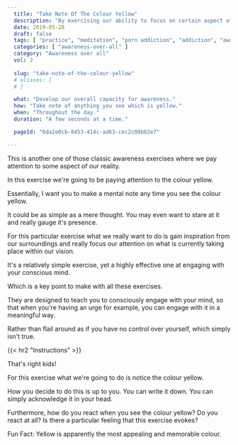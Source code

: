 ```yaml
---
  title: "Take Note Of The Colour Yellow"
  description: "By exercising our ability to focus on certain aspect of reality, we can develop our overall awareness."
  date: 2019-05-28
  draft: false
  tags: [ "practice", "meditation", "porn addiction", "addiction", "awareness", "awareness exercises", "perspective", "nofap", "neverfap", "neverfap deluxe" ]
  categories: [ "awareness-over-all" ]
  category: "Awareness over all"
  vol: 2
  
  slug: "take-note-of-the-colour-yellow"
  # aliases: [
  # ]

  what: "Develop our overall capacity for awareness."
  how: "Take note of anything you see which is yellow."
  when: "Throughout the day."
  duration: "A few seconds at a time."

  pageId: "6da2e0cb-8453-414c-ad63-cec2c09b82e7"

---
```


This is another one of those classic awareness exercises where we pay attention to some aspect of our reality.

In this exercise we're going to be paying attention to the colour yellow.

Essentially, I want you to make a mental note any time you see the colour yellow.

It could be as simple as a mere thought. You may even want to stare at it and really gauge it's presence. 

For this particular exercise what we really want to do is gain inspiration from our surroundings and really focus our attention on what is currently taking place within our vision.

It's a relatively simple exercise, yet a highly effective one at engaging with your conscious mind.

Which is a key point to make with all these exercises.

They are designed to teach you to consciously engage with your mind, so that when you're having an urge for example, you can engage with it in a meaningful way.

Rather than flail around as if you have no control over yourself, which simply isn't true. 


{{< hr2 "Instructions" >}}


That's right kids!

For this exercise what we're going to do is notice the colour yellow.

How you decide to do this is up to you. You can write it down. You can simply acknowledge it in your head.

Furthermore, how do you react when you see the colour yellow? Do you react at all? Is there a particular feeling that this exercise evokes?

Fun Fact: Yellow is apparently the most appealing and memorable colour.


<!-- 
{{< hr2 "Additional Resources" >}}  -->

<!-- maybe link to other  -->

